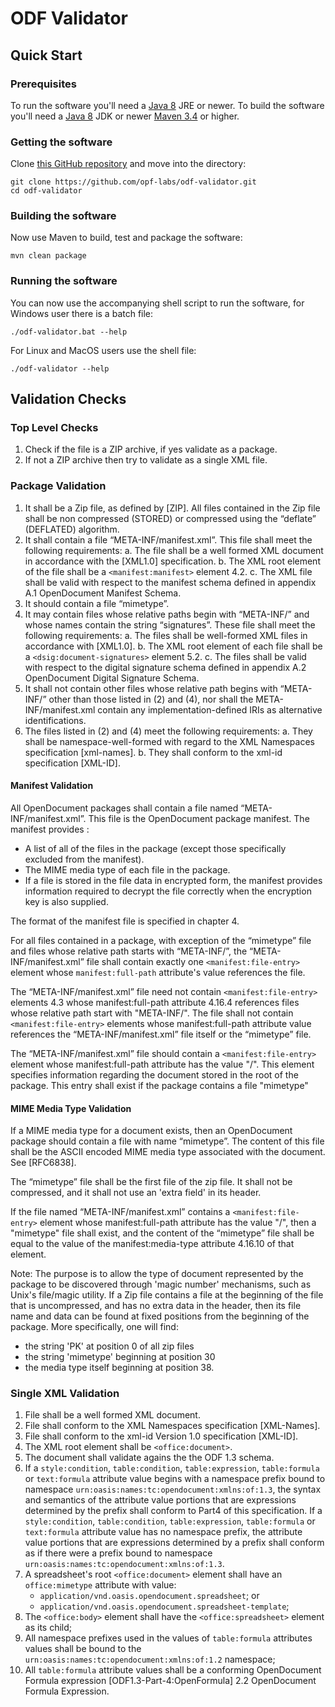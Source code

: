 # ODF Validator

## Quick Start

### Prerequisites

To run the software you'll need a [Java 8](https://www.java.com/en/download/manual.jsp) JRE or newer.
To build the software you'll need a [Java 8](https://www.oracle.com/java/technologies/downloads/#java17) JDK or newer [Maven 3.4](https://maven.apache.org/download.cgi) or higher.

### Getting the software

Clone [this GitHub repository](https://github.com/opf-labs/odf-validator.git) and move into the directory:

```shell
git clone https://github.com/opf-labs/odf-validator.git
cd odf-validator
```

### Building the software

Now use Maven to build, test and package the software:

```shell
mvn clean package
```

### Running the software

You can now use the accompanying shell script to run the software, for Windows user there is a batch file:

```shell
./odf-validator.bat --help
```

For Linux and MacOS users use the shell file:

```shell
./odf-validator --help
```

## Validation Checks

### Top Level Checks

1. Check if the file is a ZIP archive, if yes validate as a package.
2. If not a ZIP archive then try to validate as a single XML file.

### Package Validation

1. It shall be a Zip file, as defined by [ZIP]. All files contained in the Zip file shall be non compressed (STORED) or compressed using the “deflate” (DEFLATED) algorithm.
2. It shall contain a file “META-INF/manifest.xml”. This file shall meet the following requirements:
  a. The file shall be a well formed XML document in accordance with the [XML1.0] specification.
  b. The XML root element of the file shall be a `<manifest:manifest>` element 4.2.
  c. The XML file shall be valid with respect to the manifest schema defined in appendix A.1 OpenDocument Manifest Schema.
3. It should contain a file “mimetype”.
4. It may contain files whose relative paths begin with “META-INF/” and whose names contain the string “signatures”. These file shall meet the following requirements:
  a. The files shall be well-formed XML files in accordance with [XML1.0].
  b. The XML root element of each file shall be a `<dsig:document-signatures>` element 5.2.
  c. The files shall be valid with respect to the digital signature schema defined in appendix A.2 OpenDocument Digital Signature Schema.
5. It shall not contain other files whose relative path begins with “META-INF/” other than those listed in (2) and (4), nor shall the META-INF/manifest.xml contain any implementation-defined IRIs as alternative identifications.  
6. The files listed in (2) and (4) meet the following requirements:
  a. They shall be namespace-well-formed with regard to the XML Namespaces specification [xml-names].
  b. They shall conform to the xml-id specification [XML-ID].

#### Manifest Validation

All OpenDocument packages shall contain a file named “META-INF/manifest.xml”. This file is the OpenDocument package manifest. The manifest provides :

- A list of all of the files in the package (except those specifically excluded from the manifest).
- The MIME media type of each file in the package.
- If a file is stored in the file data in encrypted form, the manifest provides information required to decrypt the file correctly when the encryption key is also supplied.

The format of the manifest file is specified in chapter 4.

For all files contained in a package, with exception of the “mimetype” file and files whose relative path starts with “META-INF/”, the “META-INF/manifest.xml” file shall contain exactly one `<manifest:file-entry>` element whose `manifest:full-path` attribute's value references the file.

The “META-INF/manifest.xml” file need not contain `<manifest:file-entry>` elements 4.3 whose manifest:full-path attribute 4.16.4 references files whose relative path start with "META-INF/". The file shall not contain `<manifest:file-entry>` elements whose manifest:full-path attribute value references the “META-INF/manifest.xml” file itself or the “mimetype” file.

The “META-INF/manifest.xml” file should contain a `<manifest:file-entry>` element whose manifest:full-path attribute has the value "/". This element specifies information regarding the document stored in the root of the package. This entry shall exist if the package contains a file "mimetype"

#### MIME Media Type Validation

If a MIME media type for a document exists, then an OpenDocument package should contain a file with name “mimetype”. The content of this file shall be the ASCII encoded MIME media type associated with the document. See [RFC6838].

The “mimetype” file shall be the first file of the zip file. It shall not be compressed, and it shall not use an 'extra field' in its header.

If the file named “META-INF/manifest.xml” contains a `<manifest:file-entry>` element whose manifest:full-path attribute has the value "/", then a "mimetype" file shall exist, and the content of the “mimetype” file shall be equal to the value of the manifest:media-type attribute 4.16.10 of that element.

Note: The purpose is to allow the type of document represented by the package to be discovered through 'magic number' mechanisms, such as Unix's file/magic utility. If a Zip file contains a file at the beginning of the file that is uncompressed, and has no extra data in the header, then its file name and data can be found at fixed positions from the beginning of the package. More specifically, one will find:

- the string 'PK' at position 0 of all zip files
- the string 'mimetype' beginning at position 30
- the media type itself beginning at position 38.

### Single XML Validation

1. File shall be a well formed XML document.
2. File shall conform to the XML Namespaces specification [XML-Names].
3. File shall conform to the xml-id Version 1.0 specification [XML-ID].
4. The XML root element shall be `<office:document>`.
5. The document shall validate agains the the ODF 1.3 schema.
6. If a `style:condition`, `table:condition`, `table:expression`, `table:formula` or `text:formula` attribute value begins with a namespace prefix bound to namespace  `urn:oasis:names:tc:opendocument:xmlns:of:1.3`, the syntax and semantics of the attribute value portions that are expressions determined by the prefix shall conform to Part4 of this specification. If a `style:condition`, `table:condition`, `table:expression`, `table:formula` or `text:formula` attribute value has no namespace prefix, the attribute value portions that are expressions determined by a prefix shall conform as if there were a prefix bound to namespace `urn:oasis:names:tc:opendocument:xmlns:of:1.3`.
7. A spreadsheet's root `<office:document>` element shall have an `office:mimetype` attribute with value:
   - `application/vnd.oasis.opendocument.spreadsheet`; or
   - `application/vnd.oasis.opendocument.spreadsheet-template`;
8. The `<office:body>` element shall have the `<office:spreadsheet>` element as its child;
9. All namespace prefixes used in the values of `table:formula` attributes values shall be bound to the `urn:oasis:names:tc:opendocument:xmlns:of:1.2` namespace;
10. All `table:formula` attribute values shall be a conforming OpenDocument Formula expression [ODF1.3-Part-4:OpenFormula] 2.2 OpenDocument Formula Expression.
